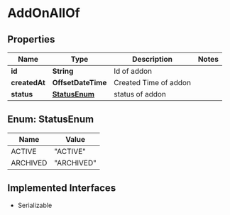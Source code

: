 

# AddOnAllOf


## Properties

| Name | Type | Description | Notes |
|------------ | ------------- | ------------- | -------------|
|**id** | **String** | Id of addon |  |
|**createdAt** | **OffsetDateTime** | Created Time of addon |  |
|**status** | [**StatusEnum**](#StatusEnum) | status of addon |  |



## Enum: StatusEnum

| Name | Value |
|---- | -----|
| ACTIVE | &quot;ACTIVE&quot; |
| ARCHIVED | &quot;ARCHIVED&quot; |


## Implemented Interfaces

* Serializable


